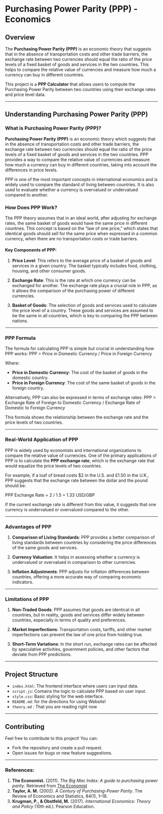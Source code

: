 # Purchasing Power Parity (PPP) - Economics

## Overview

The **Purchasing Power Parity (PPP)** is an economic theory that suggests that in the absence of transportation costs and other trade barriers, the exchange rate between two currencies should equal the ratio of the price levels of a fixed basket of goods and services in the two countries. This helps to compare the relative value of currencies and measure how much a currency can buy in different countries.

This project is a **PPP Calculator** that allows users to compute the Purchasing Power Parity between two countries using their exchange rates and price level data.

---

## Understanding Purchasing Power Parity (PPP)

### What is Purchasing Power Parity (PPP)?

**Purchasing Power Parity (PPP)** is an economic theory which suggests that in the absence of transportation costs and other trade barriers, the exchange rate between two currencies should equal the ratio of the price levels of a fixed basket of goods and services in the two countries. PPP provides a way to compare the relative value of currencies and measure how much a currency can buy in different countries, taking into account the differences in price levels.

PPP is one of the most important concepts in international economics and is widely used to compare the standard of living between countries. It is also used to evaluate whether a currency is overvalued or undervalued compared to another.

### How Does PPP Work?

The PPP theory assumes that in an ideal world, after adjusting for exchange rates, the same basket of goods would have the same price in different countries. This concept is based on the "law of one price," which states that identical goods should sell for the same price when expressed in a common currency, when there are no transportation costs or trade barriers.

#### Key Components of PPP:

1. **Price Level**: This refers to the average price of a basket of goods and services in a given country. The basket typically includes food, clothing, housing, and other consumer goods.
  
2. **Exchange Rate**: This is the rate at which one currency can be exchanged for another. The exchange rate plays a crucial role in PPP, as it allows the comparison of the purchasing power of different currencies.

3. **Basket of Goods**: The selection of goods and services used to calculate the price level of a country. These goods and services are assumed to be the same in all countries, which is key to comparing the PPP between nations.

---

### PPP Formula

The formula for calculating PPP is simple but crucial in understanding how PPP works:
PPP = Price in Domestic Currency / Price in Foreign Currency

Where:
- **Price in Domestic Currency**: The cost of the basket of goods in the domestic country.
- **Price in Foreign Currency**: The cost of the same basket of goods in the foreign country.

Alternatively, PPP can also be expressed in terms of exchange rates:
PPP = Exchange Rate of Foreign to Domestic Currency / Exchange Rate of Domestic to Foreign Currency

This formula shows the relationship between the exchange rate and the price levels of two countries.

---

### Real-World Application of PPP

PPP is widely used by economists and international organizations to compare the relative value of currencies. One of the primary applications of PPP is to calculate the **PPP exchange rate**, which is the exchange rate that would equalize the price levels of two countries.

For example, if a loaf of bread costs $2 in the U.S. and £1.50 in the U.K., PPP suggests that the exchange rate between the dollar and the pound should be:

PPP Exchange Rate = 2 / 1.5 = 1.33 USD/GBP

If the current exchange rate is different from this value, it suggests that one currency is undervalued or overvalued compared to the other.

---

### Advantages of PPP

1. **Comparison of Living Standards**: PPP provides a better comparison of living standards between countries by considering the price differences of the same goods and services.

2. **Currency Valuation**: It helps in assessing whether a currency is undervalued or overvalued in comparison to other currencies.

3. **Inflation Adjustments**: PPP adjusts for inflation differences between countries, offering a more accurate way of comparing economic indicators.

---

### Limitations of PPP

1. **Non-Traded Goods**: PPP assumes that goods are identical in all countries, but in reality, goods and services differ widely between countries, especially in terms of quality and preferences.

2. **Market Imperfections**: Transportation costs, tariffs, and other market imperfections can prevent the law of one price from holding true.

3. **Short-Term Variations**: In the short run, exchange rates can be affected by speculative activities, government policies, and other factors that deviate from PPP predictions.

---

## Project Structure

- `index.html`: The frontend interface where users can input data.
- `script.js`: Contains the logic to calculate PPP based on user input.
- `style.css`: Basic styling for the web interface.
- `README.md`: for the directions for using Website!
- `theory.md` : That you are reading right now

---

## Contributing

Feel free to contribute to this project! You can:
- Fork the repository and create a pull request.
- Open issues for bugs or new feature suggestions.


---

### References:

1. **The Economist.** (2011). *The Big Mac Index: A guide to purchasing power parity*. Retrieved from [The Economist](https://www.economist.com/)
2. **Taylor, A. M.** (2002). *A Century of Purchasing-Power Parity*. The Review of Economics and Statistics, 84(1), 1–18.
3. **Krugman, P., & Obstfeld, M.** (2017). *International Economics: Theory and Policy* (10th ed.). Pearson Education.
